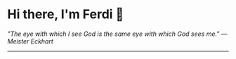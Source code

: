 <h1>Hi there, I'm Ferdi 👋</h1>

<p><em>
  "The eye with which I see God is the same eye with which God sees me." — Meister Eckhart
</em></p>

---
